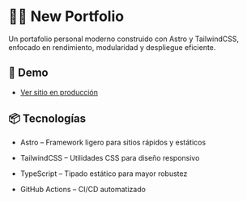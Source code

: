 # 🧑‍💻 New Portfolio

Un portafolio personal moderno construido con Astro y TailwindCSS, enfocado en rendimiento, modularidad y despliegue eficiente.

## 🚀 Demo

- [Ver sitio en producción](https://proud-moss-05ff06710.1.azurestaticapps.net/)


## 📦 Tecnologías

- Astro – Framework ligero para sitios rápidos y estáticos

- TailwindCSS – Utilidades CSS para diseño responsivo

- TypeScript – Tipado estático para mayor robustez

- GitHub Actions – CI/CD automatizado
